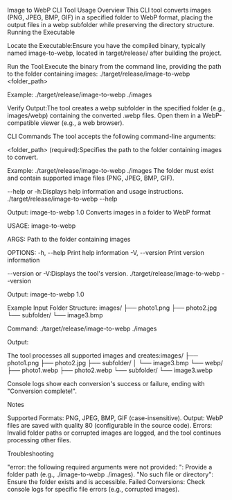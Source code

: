 Image to WebP CLI Tool Usage
Overview
This CLI tool converts images (PNG, JPEG, BMP, GIF) in a specified folder to WebP format, placing the output files in a webp subfolder while preserving the directory structure.
Running the Executable

Locate the Executable:Ensure you have the compiled binary, typically named image-to-webp, located in target/release/ after building the project.

Run the Tool:Execute the binary from the command line, providing the path to the folder containing images:
./target/release/image-to-webp <folder_path>

Example:
./target/release/image-to-webp ./images


Verify Output:The tool creates a webp subfolder in the specified folder (e.g., images/webp) containing the converted .webp files. Open them in a WebP-compatible viewer (e.g., a web browser).


CLI Commands
The tool accepts the following command-line arguments:

<folder_path> (required):Specifies the path to the folder containing images to convert.

Example: ./target/release/image-to-webp ./images
The folder must exist and contain supported image files (PNG, JPEG, BMP, GIF).


--help or -h:Displays help information and usage instructions.
./target/release/image-to-webp --help

Output:
image-to-webp 1.0
Converts images in a folder to WebP format

USAGE:
    image-to-webp <folder>

ARGS:
    <folder>    Path to the folder containing images

OPTIONS:
    -h, --help       Print help information
    -V, --version    Print version information


--version or -V:Displays the tool's version.
./target/release/image-to-webp --version

Output:
image-to-webp 1.0



Example
Input Folder Structure:
images/
├── photo1.png
├── photo2.jpg
└── subfolder/
    └── image3.bmp

Command:
./target/release/image-to-webp ./images

Output:

The tool processes all supported images and creates:images/
├── photo1.png
├── photo2.jpg
├── subfolder/
│   └── image3.bmp
└── webp/
    ├── photo1.webp
    ├── photo2.webp
    └── subfolder/
        └── image3.webp


Console logs show each conversion's success or failure, ending with "Conversion complete!".

Notes

Supported Formats: PNG, JPEG, BMP, GIF (case-insensitive).
Output: WebP files are saved with quality 80 (configurable in the source code).
Errors: Invalid folder paths or corrupted images are logged, and the tool continues processing other files.

Troubleshooting

"error: the following required arguments were not provided: ": Provide a folder path (e.g., ./image-to-webp ./images).
"No such file or directory": Ensure the folder exists and is accessible.
Failed Conversions: Check console logs for specific file errors (e.g., corrupted images).

